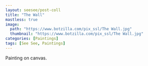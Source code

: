```yaml
---
layout: seesee/post-coll
title: "The Wall"
mastless: true
image:
  path: "https://www.botzilla.com/pix_ssl/The Wall.jpg"
  thumbnail: "https://www.botzilla.com/pix_ssl/The Wall.jpg"
categories: [Paintings]
tags: [See See, Paintings]
---
```


Painting on canvas.



